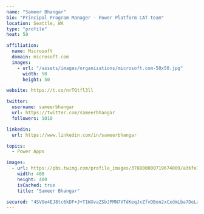 ```yaml
---
name: "Sameer Bhangar"
bio: "Principal Program Manager - Power Platform CAT team"
location: Seattle, WA
type: "profile"
heat: 50

affiliation:
  name: Microsoft
  domain: microsoft.com
  images:
    - url: "/assets/images/organizations/microsoft.com-50x50.jpg"
      width: 50
      height: 50

website: https://t.co/nrTQtfl3ll

twitter:
  username: sameerbhangar
  url: https://twitter.com/sameerbhangar
  followers: 1010

linkedin:
  url: https://www.linkedin.com/in/sameerbhangar

topics:
  - Power Apps

images:
  - url: https://pbs.twimg.com/profile_images/378800000719674009/a36fe7ddfab1778b76e5793772e43798_400x400.jpeg
    width: 400
    height: 400
    isCached: true
    title: "Sameer Bhangar"

secured: "4SVOe4EJ8tc6kDF+J+T1WXvaZSbJPMN7VTdKeqJxZfvDBon2xCxdmLba7DeLaWVuLYaTywuN8ApGQqSjYi1Ur12bUbI30GoatDGRMpYg13f7rZ/B5GgPfQEqMX3LXUhI4vVgBbQbOirraQnL0Ovy9dD/H8LWyoPrW0rwBj227u2s6pWR5FaYFv967wHlX33bRruWLakhtMMucuFnh8zhqXJv8+DVJ/IVRumqvXibKoC8BGJT7PzxyUCQG8+cTZE8PBGHDSo5amEtXTAkN9c87HYioHdgfb8UU7wegJ1277RQZ/J2h7INhMYk8r706jnt6hvUuwyr2LKBoMm9NqvEe7P/2uAj5q+wm5U2SyGfuWHV8IyRTT5+g598ibDCNGVndtl2KayOX0/oStrOPSlslQ==;gfoWQ7sVo0oHHRfabYPcig=="
---
```


